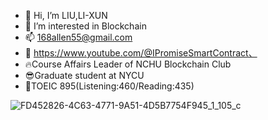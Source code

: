 - 👋 Hi, I’m LIU,LI-XUN
- 👀 I’m interested in Blockchain
- 📫 168allen55@gmail.com
- 🧠 https://www.youtube.com/@IPromiseSmartContract、
- :fire:Course Affairs Leader of NCHU Blockchain Club 
- :sunglasses:Graduate student at NYCU
- :metal:TOEIC 895(Listening:460/Reading:435)

<!---
ipromise2324/ipromise2324 is a ✨ special ✨ repository because its `README.md` (this file) appears on your GitHub profile.
You can click the Preview link to take a look at your changes.
--->

![FD452826-4C63-4771-9A51-4D5B7754F945_1_105_c](https://user-images.githubusercontent.com/87699256/221254335-63c438c4-eb08-4413-ba26-cd7e9871dcd1.jpeg)
